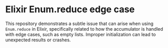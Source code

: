 # Elixir Enum.reduce edge case

This repository demonstrates a subtle issue that can arise when using `Enum.reduce` in Elixir, specifically related to how the accumulator is handled with edge cases, such as empty lists.  Improper initialization can lead to unexpected results or crashes.